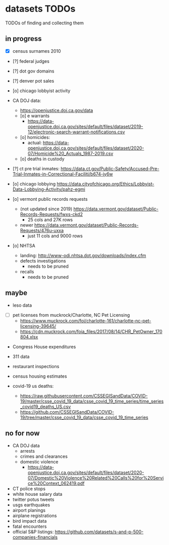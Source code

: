 
# datasets TODOs

TODOs of finding and collecting them


## in progress

- [x] census surnames 2010
- [?] federal judges
- [?] dot gov domains
- [?] denver pot sales
- [o] chicago lobbyist activity
- CA DOJ data: 
    - https://openjustice.doj.ca.gov/data
    - [o] e warrants
        - https://data-openjustice.doj.ca.gov/sites/default/files/dataset/2019-12/electronic-search-warrant-notifications.csv
    - [o] homicides:
        - actual: https://data-openjustice.doj.ca.gov/sites/default/files/dataset/2020-07/Homicide%20_Actuals_1987-2019.csv
    - [o] deaths in custody

- [?] ct pre trial inmates: https://data.ct.gov/Public-Safety/Accused-Pre-Trial-Inmates-in-Correctional-Faciliti/b674-jy6w
- [o] chicago lobbying https://data.cityofchicago.org/Ethics/Lobbyist-Data-Lobbying-Activity/pahz-egmi

- [o] vermont public records requests
    - (not updated since 2019) https://data.vermont.gov/dataset/Public-Records-Requests/fwxs-ckd2
        - 25 cols and 27K rows
    - newer https://data.vermont.gov/dataset/Public-Records-Requests/476u-uxxa
        - just 11 cols and 9000 rows

- [o] NHTSA 
    - landing: http://www-odi.nhtsa.dot.gov/downloads/index.cfm
    - defects investigations
        - needs to be pruned
    - recalls
        - needs to be pruned

## maybe

- leso data

- [ ] pet licenses from muckrock/Charlotte, NC Pet Licensing
    - https://www.muckrock.com/foi/charlotte-161/charlotte-nc-pet-licensing-39645/
    - https://cdn.muckrock.com/foia_files/2017/08/14/CHR_PetOwner_170804.xlsx

- Congress House expenditures
- 311 data
- restaurant inspections

- census housing estimates
- covid-19 us deaths: 
    - https://raw.githubusercontent.com/CSSEGISandData/COVID-19/master/csse_covid_19_data/csse_covid_19_time_series/time_series_covid19_deaths_US.csv
    - https://github.com/CSSEGISandData/COVID-19/tree/master/csse_covid_19_data/csse_covid_19_time_series

## no for now

- CA DOJ data
    - arrests
    - crimes and clearances
    - domestic violence
        - https://data-openjustice.doj.ca.gov/sites/default/files/dataset/2020-07/Domestic%20Violence%20Related%20Calls%20for%20Service%20Context_062419.pdf
- CT police stops
- white house salary data
- twitter potus tweets
- usgs earthquakes
- airport planings
- airplane registrations
- bird impact data
- fatal encounters
- official S&P listings: https://github.com/datasets/s-and-p-500-companies-financials
